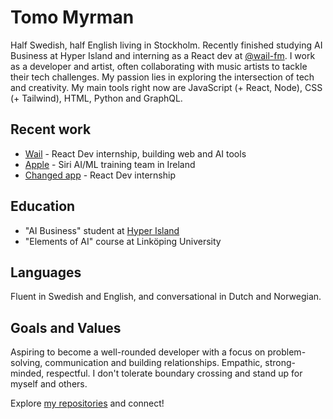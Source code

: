 # Tomo Myrman

Half Swedish, half English living in Stockholm. Recently finished studying AI Business at Hyper Island and interning as a React dev at [@wail-fm](https://github.com/wail-fm). I work as a developer and artist, often collaborating with music artists to tackle their tech challenges. My passion lies in exploring the intersection of tech and creativity. My main tools right now are JavaScript (+ React, Node), CSS (+ Tailwind), HTML, Python and GraphQL.

## Recent work
- [Wail](https://github.com/wail-fm) - React Dev internship, building web and AI tools
- [Apple](https://www.apple.com/) -  Siri AI/ML training team in Ireland
- [Changed app](https://www.gochanged.com) - React Dev internship

## Education
- "AI Business" student at [Hyper Island](https://www.hyperisland.com)
- "Elements of AI" course at Linköping University

## Languages
Fluent in Swedish and English, and conversational in Dutch and Norwegian.

## Goals and Values
Aspiring to become a well-rounded developer with a focus on problem-solving, communication and building relationships. Empathic, strong-minded, respectful. I don't tolerate boundary crossing and stand up for myself and others.

Explore [my repositories](https://github.com/neontomo?tab=repositories) and connect!
